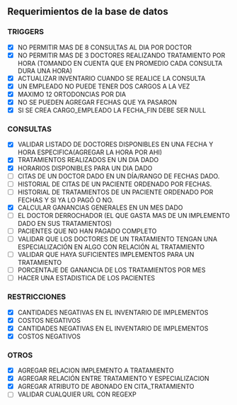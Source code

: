 ﻿## Requerimientos de la base de datos

### TRIGGERS
- [x]	NO PERMITIR MAS DE 8 CONSULTAS AL DIA POR DOCTOR
- [x]	NO PERMITIR MAS DE 3 DOCTORES REALIZANDO TRATAMIENTO POR HORA (TOMANDO EN CUENTA
	QUE EN PROMEDIO CADA CONSULTA DURA UNA HORA)
- [x]	ACTUALIZAR INVENTARIO  CUANDO SE REALICE LA CONSULTA
- [x]	UN EMPLEADO NO PUEDE TENER DOS CARGOS A LA VEZ
- [x]	MAXIMO 12 ORTODONCIAS POR DIA
- [x]	NO SE PUEDEN AGREGAR FECHAS QUE YA PASARON
- [x]	SI SE CREA CARGO_EMPLEADO LA FECHA_FIN DEBE SER NULL

### CONSULTAS
- [x]	VALIDAR LISTADO DE DOCTORES DISPONIBLES EN UNA FECHA Y HORA ESPECIFICA(AGREGAR LA HORA POR AHI)
- [x]	TRATAMIENTOS REALIZADOS EN UN DIA DADO
- [x]	HORARIOS DISPONIBLES PARA UN DIA DADO
- [ ] CITAS DE UN DOCTOR DADO EN UN DÍA/RANGO DE FECHAS DADO.
- [ ] HISTORIAL DE CITAS DE UN PACIENTE ORDENADO POR FECHAS.
- [ ] HISTORIAL DE TRATAMIENTOS DE UN PACIENTE ORDENADO POR FECHAS Y SI YA LO PAGÓ O NO.
- [x]	CALCULAR GANANCIAS GENERALES EN UN MES DADO
- [ ]	EL DOCTOR DERROCHADOR (EL QUE GASTA MAS DE UN IMPLEMENTO DADO EN SUS TRATAMIENTOS)
- [ ]	PACIENTES QUE NO HAN PAGADO COMPLETO
- [ ]	VALIDAR QUE LOS DOCTORES DE UN TRATAMIENTO TENGAN UNA ESPECIALIZACIÓN EN ALGO CON RELACIÓN AL TRATAMIENTO
- [ ]	VALIDAR QUE HAYA SUFICIENTES IMPLEMENTOS PARA UN TRATAMIENTO
- [ ]	PORCENTAJE DE GANANCIA DE LOS TRATAMIENTOS POR MES
- [ ]	HACER UNA ESTADISTICA DE LOS PACIENTES

### RESTRICCIONES
- [x]	CANTIDADES NEGATIVAS EN EL INVENTARIO DE IMPLEMENTOS
- [x]	COSTOS NEGATIVOS
- [x]	CANTIDADES NEGATIVAS EN EL INVENTARIO DE IMPLEMENTOS
- [x]	COSTOS NEGATIVOS

### OTROS
- [x]	AGREGAR RELACION IMPLEMENTO A TRATAMIENTO
- [x]	AGREGAR RELACIÓN ENTRE TRATAMIENTO Y ESPECIALIZACION
- [x]	AGREGAR ATRIBUTO DE ABONADO EN CITA_TRATAMIENTO
- [ ]	VALIDAR CUALQUIER URL CON REGEXP
